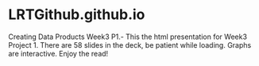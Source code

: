 # LRTGithub.github.io
Creating Data Products Week3 P1.-
This the html presentation for Week3 Project 1. There are 58 slides in the deck, be patient while loading. Graphs are interactive. Enjoy the read!
